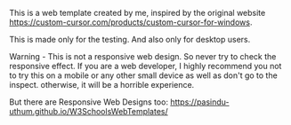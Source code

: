 This is a web template created by me, inspired by the original website https://custom-cursor.com/products/custom-cursor-for-windows.

This is made only for the testing.
And also only for desktop users.

Warning - This is not a responsive web design. So never try to check the responsive effect. If you are a web developer, I highly recommend you not to try this on a mobile or any other small device as well as don't go to the inspect. otherwise, it will be a horrible experience.

But there are Responsive Web Designs too: https://pasindu-uthum.github.io/W3SchoolsWebTemplates/
